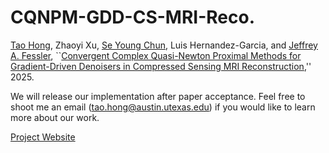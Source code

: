 # CQNPM-GDD-CS-MRI-Reco.

[Tao Hong](https://hongtao-argmin.github.io), Zhaoyi Xu, [Se Young Chun](https://icl.snu.ac.kr), Luis Hernandez-Garcia, and [Jeffrey A. Fessler](https://web.eecs.umich.edu/~fessler/), ``[Convergent Complex Quasi-Newton Proximal Methods for Gradient-Driven Denoisers in Compressed Sensing MRI Reconstruction](https://arxiv.org/abs/2505.04820),'' 2025.

We will release our implementation after paper acceptance. Feel free to shoot me an email (tao.hong@austin.utexas.edu) if you would like to learn more about our work.

[Project Website](https://hongtao-argmin.github.io/CQNPM-GD-CSMRI/)
